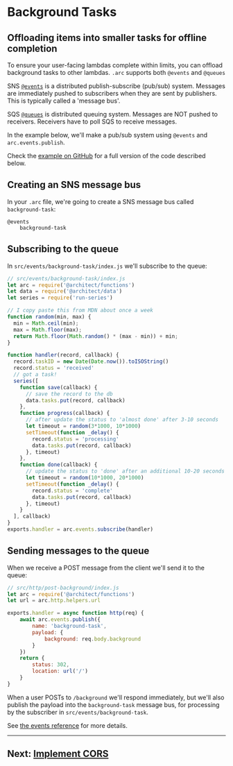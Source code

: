 # Background Tasks

## Offloading items into smaller tasks for offline completion

To ensure your user-facing lambdas complete within limits, you can offload background tasks to other lambdas. `.arc` supports both `@events` and `@queues`

SNS [`@events`](/reference/events) is a distributed publish-subscribe (pub/sub) system. Messages are immediately pushed to subscribers when they are sent by publishers. This is typically called a 'message bus'.

SQS [`@queues`](/reference/queues) is distributed queuing system. Messages are NOT pushed to receivers. Receivers have to poll SQS to receive messages.

In the example below, we'll make a pub/sub system using `@events` and `arc.events.publish`.

Check the [example on GitHub](https://github.com/architect/arc-example-events-pubsub) for a full version of the code described below.

## Creating an SNS message bus

In your `.arc` file, we're going to create a SNS message bus called `background-task`:

```
@events
    background-task 
```

## Subscribing to the queue

In `src/events/background-task/index.js` we'll subscribe to the queue:

```javascript
// src/events/background-task/index.js
let arc = require('@architect/functions')
let data = require('@architect/data')
let series = require('run-series')

// I copy paste this from MDN about once a week
function random(min, max) {
  min = Math.ceil(min);
  max = Math.floor(max);
  return Math.floor(Math.random() * (max - min)) + min;
}

function handler(record, callback) {
  record.taskID = new Date(Date.now()).toISOString()
  record.status = 'received'
  // got a task!
  series([
    function save(callback) {
      // save the record to the db
      data.tasks.put(record, callback) 
    },
    function progress(callback) {
      // after update the status to 'almost done' after 3-10 seconds
      let timeout = random(3*1000, 10*1000)
      setTimeout(function _delay() {
        record.status = 'processing'
        data.tasks.put(record, callback) 
      }, timeout) 
    },
    function done(callback) {
      // update the status to 'done' after an additional 10-20 seconds
      let timeout = random(10*1000, 20*1000)
      setTimeout(function _delay() {
        record.status = 'complete'
        data.tasks.put(record, callback) 
      }, timeout) 
    }
  ], callback)
}
exports.handler = arc.events.subscribe(handler)

```

## Sending messages to the queue

When we receive a POST message from the client we'll send it to the queue:

```javascript
// src/http/post-background/index.js
let arc = require('@architect/functions')
let url = arc.http.helpers.url

exports.handler = async function http(req) {
    await arc.events.publish({
        name: 'background-task',
        payload: {
            background: req.body.background
        }
    })
    return {
        status: 302,
        location: url('/')
    }
}

```

When a user POSTs to `/background` we'll respond immediately, but we'll also publish the payload into the `background-task` message bus, for processing by the subscriber in  `src/events/background-task`.

See [the events reference](/reference/events) for more details.

---


## Next: [Implement CORS](/guides/cors)
